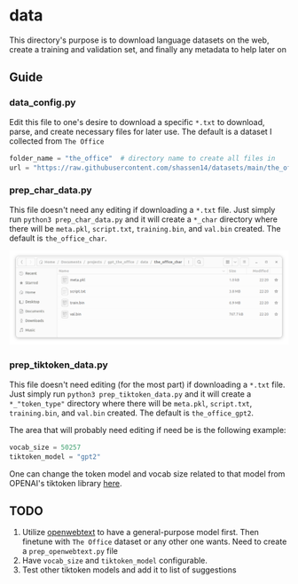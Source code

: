 # data

This directory's purpose is to download language datasets on the web, create a training and validation set, and finally any metadata to help later on

## Guide

### data_config.py

Edit this file to one's desire to download a specific `*.txt` to download, parse, and create necessary files for later use. The default is a dataset I collected from `The Office`

```python
folder_name = "the_office"  # directory name to create all files in
url = "https://raw.githubusercontent.com/shassen14/datasets/main/the_office/main_script.txt"  # dataset to download
```

### prep_char_data.py

This file doesn't need any editing if downloading a `*.txt` file. Just simply run `python3 prep_char_data.py` and it will create a `*_char` directory where there will be `meta.pkl`, `script.txt`, `training.bin`, and `val.bin` created. The default is `the_office_char`.

![An example of contents inside the_office_char directory](../docs/main/dataset_dir.png)

### prep_tiktoken_data.py

This file doesn't need editing (for the most part) if downloading a `*.txt` file. Just simply run `python3 prep_tiktoken_data.py` and it will create a `*_"token_type"` directory where there will be `meta.pkl`, `script.txt`, `training.bin`, and `val.bin` created. The default is `the_office_gpt2`.

The area that will probably need editing if need be is the following example:

```python
vocab_size = 50257
tiktoken_model = "gpt2"
```

One can change the token model and vocab size related to that model from OPENAI's tiktoken library [here](https://github.com/openai/tiktoken).

## TODO

1. Utilize [openwebtext](https://github.com/jcpeterson/openwebtext) to have a general-purpose model first. Then finetune with `The Office` dataset or any other one wants. Need to create a `prep_openwebtext.py` file
2. Have `vocab_size` and `tiktoken_model` configurable.
3. Test other tiktoken models and add it to list of suggestions
